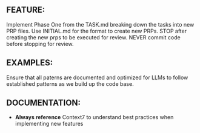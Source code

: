 ## FEATURE:

Implement Phase One from the TASK.md breaking down the tasks into new PRP files. Use INITIAL.md for the format to create new PRPs. STOP after creating the new prps to be executed for review. NEVER commit code before stopping for review.

## EXAMPLES:

Ensure that all paterns are documented and optimized for LLMs to follow established patterns as we build up the code base.

## DOCUMENTATION:

- **Always reference** Context7 to understand best practices when implementing new features
